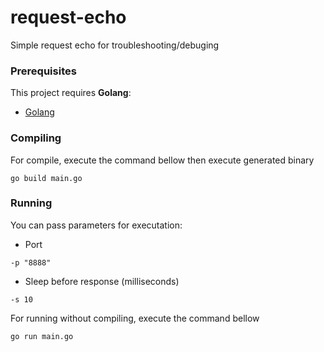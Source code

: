 # request-echo
Simple request echo for troubleshooting/debuging

### Prerequisites
This project requires **Golang**:

- [Golang](https://golang.org/)

### Compiling
For compile, execute the command bellow then execute generated binary
```
go build main.go
```

### Running
You can pass parameters for executation:
* Port
```
-p "8888"
```
* Sleep before response (milliseconds)
```
-s 10
```

For running without compiling, execute the command bellow
```
go run main.go
```
